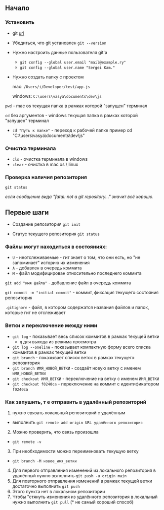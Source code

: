 ## Начало

### Установить
- git [url](https://git-scm.com/book/en/v2/Getting-Started-Installing-Git)
- Убедиться, что git установлен
  `git --version`
- Нужно настроить данные пользователя git'а
  - `git config --global user.email "mail@example.ry"`
  - `git config --global user.name "Sergei Kam."`

- Нужно создать папку с проектом

  mac: `/Users/i/Developer/test/app-js`

  windows: `C:\users\vasya\documents\dev\js`

`pwd` - mac os текущая папка в рамках которой "запущен" терминал

`cd` без аргументов - windows текущая папка в рамках которой "запущен" терминал

- `cd "Путь к папке"` - переход к рабочей папке
  пример cd "C:\users\vasya\documents\dev\js"

### Очистка терминала
- `cls` - очистка терминала в windows
- `clear` - очистка в mac os \ linux

### Проверка наличия репозитория
`git status`

*если сообщение вида "fatal: not a git repository..." значит всё хорошо.*

## Первые шаги

- Создание репозитория `git init`

- Статус текущего репозитория `git status`

### Файлы могут находиться в состояниях:
  - `U` -  неотслеживаемые - гит знает о том, что они есть, но "не запоминает" историю их изменения
  - `A` - добавлен в очередь коммита
  - `M` - файл модифицирован относительно последнего коммита

`git add "имя файла"` - добавление файл в очередь коммита

`git commit -m "initial commit"` - коммит, фиксация текущего состояния репозитория

`.gitignore` - файл, в котором содержатся названия файлов и папок, которые гит не отслеживает

### Ветки и переключение между ними
- `git log` - показывает весь список коммитов в рамках текущей ветки
  - `q` для выхода из режима просмотра
- `git log --oneline` - показывает компактную форму всего списка коммитов в рамках текущей ветки
- `git branch` - показывает список веток в рамках текущего репозитория
- `git branch ИМЯ_НОВОЙ_ВЕТКИ` - создаёт новую ветку с именем `ИМЯ_НОВОЙ_ВЕТКИ`
- `git checkout ИМЯ_ВЕТКИ` - переключение на ветку с именем `ИМЯ_ВЕТКИ`
- `git checkout f0240ca` - переключение на коммит с идентификатором `f0240ca`

### Как запушить, т е отправить в удалённый репозиторий
1. нужно связать локальный репозиторий с удалённым
  - выполнить `git remote add origin URL удалённого репозитория`
2. Можно проверить, что связь произошла
  - `git remote -v`
3. При необходимости можно переименовать текущую ветку
  - `git branch -M новое_имя_ветки`
4. Для первого отправления изменений из локального репозитория в удалённый нужно выполнить `git push -u origin main`
5. Для повторного отправления изменений в рамках текущей ветки достаточно выполнить `git push`
6. Этого пункта нет в локальном репозитории
7. Чтобы "стянуть изменения из удалённого репозитория в локальный нужно выполнить `git pull` (* не самый хороший способ)
